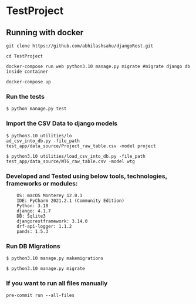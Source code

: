 # TestProject


## Running with docker

```
git clone https://github.com/abhilashsahu/djangoRest.git

cd TestProject

docker-compose run web python3.10 manage.py migrate #migrate django db inside container

docker-compose up

```

### Run the tests
```
$ python manage.py test
```

### Import the CSV Data to django models
```
$ python3.10 utilities/lo
ad_csv_into_db.py -file_path test_app/data_source/Project_raw_table.csv -model project

$ python3.10 utilities/load_csv_into_db.py -file_path test_app/data_source/WTG_raw_table.csv -model wtg
```

### Developed and Tested using below tools, technologies, frameworks or modules:
```
    OS: macOS Monterey 12.0.1
    IDE: PyCharm 2021.2.1 (Community Edition)
    Python: 3.10
    django: 4.1.7
    DB: Sqlite3
    djangorestframework: 3.14.0
    drf-api-logger: 1.1.2
    pands: 1.5.3
```


### Run DB Migrations

```
$ python3.10 manage.py makemigrations

$ python3.10 manage.py migrate
```

### If you want to run all files manually
```
pre-commit run --all-files
```
